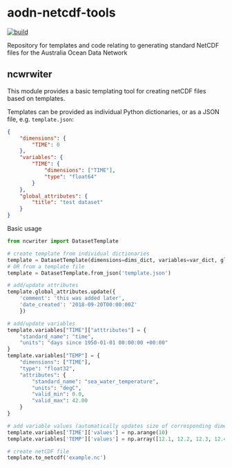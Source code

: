 # aodn-netcdf-tools
[![build](https://travis-ci.org/aodn/aodn-netcdf-tools.png?branch=master)](https://travis-ci.org/aodn/aodn-netcdf-tools)

Repository for templates and code relating to generating standard NetCDF files for the Australia Ocean Data Network

## ncwrwiter

This module provides a basic templating tool for creating netCDF files based on templates.

Templates can be provided as individual Python dictionaries, or as a JSON file, e.g. `template.json`:
```json
{
    "dimensions": {
        "TIME": 0
    },
    "variables": {
        "TIME": {
            "dimensions": ["TIME"],
            "type": "float64"
        }
    },
    "global_attributes": {
        "title": "test dataset"
    }
}
```
Basic usage
```python
from ncwriter import DatasetTemplate

# create template from individual dictionaries
template = DatasetTemplate(dimensions=dims_dict, variables=var_dict, global_attributes=gatt_dict)
# OR from a template file
template = DatasetTemplate.from_json('template.json')

# add/update attributes
template.global_attributes.update({
    'comment': 'this was added later',
    'date_created': '2018-09-20T00:00:00Z'
    })

# add/update variables
template.variables["TIME"]["atttributes"] = {
    "standard_name": "time",
    "units": "days since 1950-01-01 00:00:00 +00:00"
}
template.variables["TEMP"] = {
    "dimensions": ["TIME"],
    "type": "float32",
    "attributes": {
        "standard_name": "sea_water_temperature",
        "units": "degC",
        "valid_min": 0.0,
        "valid_max": 42.00
    }
}

# add variable values (automatically updates size of corresponding dimensions)
template.variables['TIME']['values'] = np.arange(10)
template.variables['TEMP']['values'] = np.array([12.1, 12.2, 12.3, 12.4, 12.5, 12.6, 12.7, 12.8, 12.9, 13.0])

# create netCDF file
template.to_netcdf('example.nc')

```

